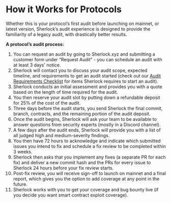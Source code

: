 # How it Works for Protocols

Whether this is your protocol’s first audit before launching on mainnet, or latest version, Sherlock’s audit experience is designed to provide the familiarity of a legacy audit, with drastically better results.

**A protocol’s audit process:**

1. You can request an audit by going to Sherlock.xyz and submitting a customer form under “Request Audit” - you can schedule an audit with at least 3 days' notice.
2. Sherlock will contact you to discuss your audit scope, expected timeline, and requirements to get an audit started (check out our [Audit Requirements Checklist](https://docs.google.com/document/d/10\_t7Kt814Otp-FMFK8mvCsxb3tX3wyu1Z9V4nhZxTY8/edit?usp=sharing) for items Sherlock requires to start an audit).
3. Sherlock conducts an initial assessment and provides you with a quote based on the length of time required for the audit.
4. You then reserve your audit slot by putting down a refundable deposit for 25% of the cost of the audit.
5. Three days before the audit starts, you send Sherlock the final commit, branch, contracts, and the remaining portion of the audit deposit.
6. Once the audit begins, Sherlock will ask your team to be available to answer questions from security experts (mostly in a Discord channel).&#x20;
7. A few days after the audit ends, Sherlock will provide you with a list of all judged high and medium-severity findings.
8. You then have 72 hours to acknowledge and indicate which submitted issues you intend to fix and schedule a fix review to be completed within 3 weeks.
9. Sherlock then asks that you implement any fixes (a separate PR for each fix) and deliver a new commit hash and the PRs for every issue to Sherlock 24 hours before your fix review starts.
10. Post-fix review, you will receive sign-off to launch on mainnet and a final report, which gives you the option to add coverage at any point in the future.
11. Sherlock works with you to get your coverage and bug bounty live (if you decide you want smart contract exploit coverage).
